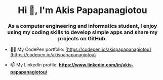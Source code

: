 <h1 align="center">Hi 👋, I'm Akis Papapanagiotou</h1>
<h3 align="center">As a computer engineering and informatics student, I enjoy using my coding skills to develop simple apps and share my projects on GitHub.</h3>

- 👨‍💻 My CodePen portfolio: [https://codepen.io/akispapapanagiotou](https://codepen.io/akispapapanagiotou)

- 📫 My LinkedIn profile: **https://www.linkedin.com/in/akis-papapanagiotou/**
